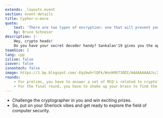 ```yaml
---
extends: _layouts.event
section: event-details
title: Cypher-o-more
quote:
    text: 'There are two types of encryption: one that will prevent your sister from reading your diary and one that will prevent your government.'
    by: Bruce Schneier
description: |-
    Hey, crypto heads!
    Do you have your secret decoder handy? Sankalan'19 gives you the opportunity to bring out the Alan Turing in you.
teamSize: 2
lang: cpp
islive: false
isover: false
isnontech: false
image: https://1.bp.blogspot.com/-EqzbwhrlQFk/WonkMX73ODI/AAAAAAAAAJs/ZIhUNsuy-HgUcF1sLxZ9Ur7R-ZuiiBSqACLcBGAs/s1600/cypher-o-more.png
rounds:
    - For prelims, you have to answer a set of MCQ's related to cryptology, cryptography, and cryptanalysis.
    - For the final round, you have to shake up your brain to find the message in a coded story.
---
```

- Challenge the cryptographer in you and win exciting prizes.
- So, put on your Sherlock vibes and get ready to explore the field of computer security.